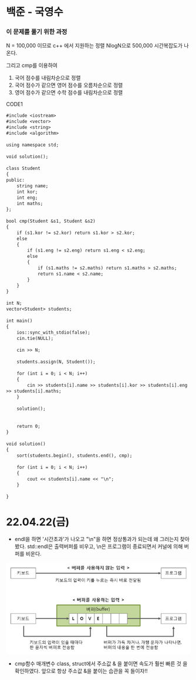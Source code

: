 # 백준 - 국영수

### 이 문제를 풀기 위한 과정
N = 100,000 이므로 c++ 에서 지원하는 정렬 NlogN으로 500,000 시간복잡도가 나온다.

그리고 cmp를 이용하여 
1. 국어 점수를 내림차순으로 정렬
2. 국어 점수가 같으면 영어 점수를 오름차순으로 정렬
3. 영어 점수가 같으면 수학 점수를 내림차순으로 정렬

CODE1

    #include <iostream>
    #include <vector>
    #include <string>
    #include <algorithm>

    using namespace std;

    void solution();

    class Student
    {
    public:
        string name;
        int kor;
        int eng;
        int maths;
    };

    bool cmp(Student &s1, Student &s2)
    {
        if (s1.kor != s2.kor) return s1.kor > s2.kor;
        else
        {
            if (s1.eng != s2.eng) return s1.eng < s2.eng;
            else
            {
                if (s1.maths != s2.maths) return s1.maths > s2.maths;
                return s1.name < s2.name;
            }
        }
    }

    int N;
    vector<Student> students;

    int main()
    {
        ios::sync_with_stdio(false);
        cin.tie(NULL);

        cin >> N;

        students.assign(N, Student());

        for (int i = 0; i < N; i++)
        {
            cin >> students[i].name >> students[i].kor >> students[i].eng >> students[i].maths;
        }

        solution();


        return 0;
    }

    void solution()
    {
        sort(students.begin(), students.end(), cmp);

        for (int i = 0; i < N; i++)
        {
            cout << students[i].name << "\n";
        }

    }

# 22.04.22(금)
* endl을 하면 '시간초과'가 나오고 "\n"을 하면 정상통과가 되는데 왜 그러는지 찾아봤다.
std::endl은 출력버퍼를 비우고, \n은 프로그램이 종료되면서 커널에 의해 버퍼를 비운다.

![](https://github.com/gkgkfndudals/TIL/blob/master/Algorithm/img/img_20220425_KorEngMath.png)

* cmp함수 매개변수 class, struct에서 주소값 & 을 붙이면 속도가 훨씬 빠른 것 을 확인하였다.
앞으로 항상 주소값 &을 붙이는 습관을 꼭 들이자!! 
